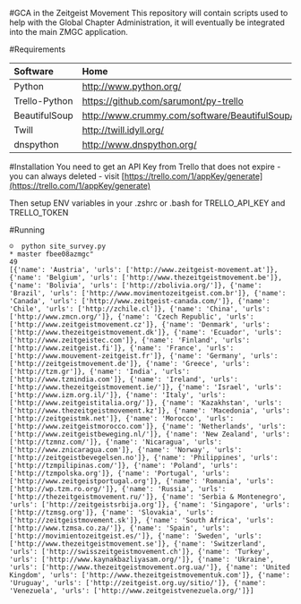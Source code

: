 #GCA in the Zeitgeist Movement
This repository will contain scripts used to help with the Global Chapter Administration, it will eventually be integrated into the main ZMGC application.

#Requirements

| Software      | Home                                          |
|:--------------|:----------------------------------------------|
| Python        | http://www.python.org/                        |
| Trello-Python | https://github.com/sarumont/py-trello         |
| BeautifulSoup | http://www.crummy.com/software/BeautifulSoup/ |
| Twill         | http://twill.idyll.org/                       |
| dnspython     | http://www.dnspython.org/                     |

#Installation
You need to get an API Key from Trello that does not expire - you can always deleted - visit [https://trello.com/1/appKey/generate](https://trello.com/1/appKey/generate)

Then setup ENV variables in your .zshrc or .bash for TRELLO_API_KEY and TRELLO_TOKEN

#Running

    ☺  python site_survey.py                                                                                                                               * master fbee08azmgc"
    49
    [{'name': 'Austria', 'urls': ['http://www.zeitgeist-movement.at']}, {'name': 'Belgium', 'urls': ['http://www.thezeitgeistmovement.be']}, {'name': 'Bolivia', 'urls': ['http://zbolivia.org/']}, {'name': 'Brazil', 'urls': ['http://www.movimentozeitgeist.com.br']}, {'name': 'Canada', 'urls': ['http://www.zeitgeist-canada.com/']}, {'name': 'Chile', 'urls': ['http://zchile.cl']}, {'name': 'China', 'urls': ['http://www.zmcn.org/']}, {'name': 'Czech Republic', 'urls': ['http://www.zeitgeistmovement.cz']}, {'name': 'Denmark', 'urls': ['http://www.thezeitgeistmovement.dk']}, {'name': 'Ecuador', 'urls': ['http://www.zeitgeistec.com']}, {'name': 'Finland', 'urls': ['http://www.zeitgeist.fi']}, {'name': 'France', 'urls': ['http://www.mouvement-zeitgeist.fr']}, {'name': 'Germany', 'urls': ['http://zeitgeistmovement.de']}, {'name': 'Greece', 'urls': ['http://tzm.gr']}, {'name': 'India', 'urls': ['http://www.tzmindia.com']}, {'name': 'Ireland', 'urls': ['http://www.thezeitgeistmovement.ie/']}, {'name': 'Israel', 'urls': ['http://www.izm.org.il/']}, {'name': 'Italy', 'urls': ['http://www.zeitgeistitalia.org/']}, {'name': 'Kazakhstan', 'urls': ['http://www.thezeitgeistmovement.kz']}, {'name': 'Macedonia', 'urls': ['http://zeitgeistmk.net']}, {'name': 'Morocco', 'urls': ['http://www.zeitgeistmorocco.com']}, {'name': 'Netherlands', 'urls': ['http://www.zeitgeistbeweging.nl/']}, {'name': 'New Zealand', 'urls': ['http://tzmnz.com/']}, {'name': 'Nicaragua', 'urls': ['http://www.znicaragua.com']}, {'name': 'Norway', 'urls': ['http://zeitgeistbevegelsen.no']}, {'name': 'Philippines', 'urls': ['http://tzmpilipinas.com/']}, {'name': 'Poland', 'urls': ['http://tzmpolska.org']}, {'name': 'Portugal', 'urls': ['http://www.zeitgeistportugal.org']}, {'name': 'Romania', 'urls': ['http://wp.tzm.ro.org/']}, {'name': 'Russia', 'urls': ['http://thezeitgeistmovement.ru/']}, {'name': 'Serbia & Montenegro', 'urls': ['http://zeitgeistsrbija.org']}, {'name': 'Singapore', 'urls': ['http://tzmsg.org']}, {'name': 'Slovakia', 'urls': ['http://zeitgeistmovement.sk']}, {'name': 'South Africa', 'urls': ['http://www.tzmsa.co.za/']}, {'name': 'Spain', 'urls': ['http://movimientozeitgeist.es/']}, {'name': 'Sweden', 'urls': ['http://www.thezeitgeistmovement.se']}, {'name': 'Switzerland', 'urls': ['http://swisszeitgeistmovement.ch']}, {'name': 'Turkey', 'urls': ['http://www.kaynakbazliyasam.org/']}, {'name': 'Ukraine', 'urls': ['http://www.thezeitgeistmovement.org.ua/']}, {'name': 'United Kingdom', 'urls': ['http://www.thezeitgeistmovementuk.com']}, {'name': 'Uruguay', 'urls': ['http://zeitgeist.org.uy/sitio/']}, {'name': 'Venezuela', 'urls': ['http://www.zeitgeistvenezuela.org/']}]


 
